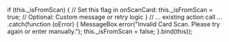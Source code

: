 if (this._isFromScan) {  // Set this flag in onScanCard: this._isFromScan = true;
    // Optional: Custom message or retry logic
}
// ... existing action call ...
.catch(function (oError) {
    MessageBox.error("Invalid Card Scan. Please try again or enter manually.");
    this._isFromScan = false;
}.bind(this));
